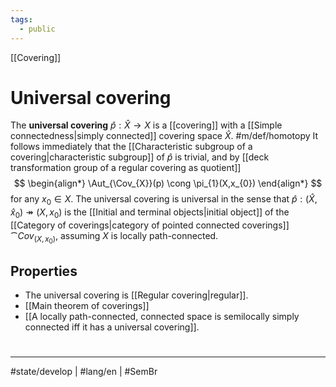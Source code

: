 ```yaml
---
tags:
  - public
---
```

[[Covering]]
# Universal covering

The **universal covering** $\hat{p} : \hat{X}\to X$ is a [[covering]] with a [[Simple connectedness|simply connected]] covering space $\hat{X}$. #m/def/homotopy 
It follows immediately that the [[Characteristic subgroup of a covering|characteristic subgroup]] of $\hat{p}$ is trivial, 
and by [[deck transformation group of a regular covering as quotient]]
$$
\begin{align*}
\Aut_{\Cov_{X}}(p) \cong \pi_{1}(X,x_{0})
\end{align*}
$$
for any $x_{0} \in X$.
The universal covering is universal in the sense that $\hat{p} : (\hat{X},\hat{x}_{0}) \twoheadrightarrow (X,x_{0})$ is the [[Initial and terminal objects|initial object]] of the [[Category of coverings|category of pointed connected coverings]] $\cat{Cov}_{(X,x_{0})}$,
assuming $X$ is locally path-connected.

## Properties

- The universal covering is [[Regular covering|regular]].
- [[Main theorem of coverings]]
- [[A locally path-connected, connected space is semilocally simply connected iff it has a universal covering]].

#
---
#state/develop | #lang/en | #SemBr
